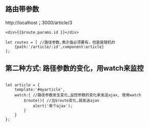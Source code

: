 
## 路由带参数

http://localhost；3000/article/3

```
<div>{{$route.params.id }}</div>

let routes = [ //路径参数,表示值必须要有，但是是随机的
    {path:'/article/:id',component:article}
];

```

## 第二种方式: 路径参数的变化，用watch来监控

```

let article = {
    template:'#myarticle',
    watch:{ //路径参数发生变化,监控参数的变化来发送ajax, 使用watch
        $route(){ //当$route变化,就发送ajax
            alert('来个ajax');
        }
    }
};

```